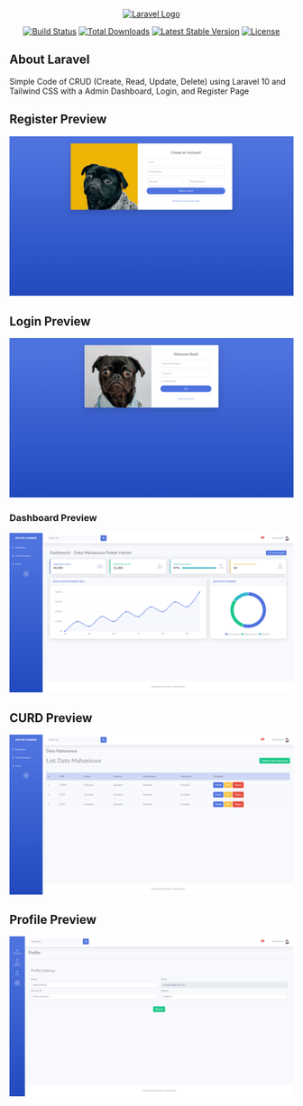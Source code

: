 <p align="center"><a href="https://laravel.com" target="_blank"><img src="https://raw.githubusercontent.com/laravel/art/master/logo-lockup/5%20SVG/2%20CMYK/1%20Full%20Color/laravel-logolockup-cmyk-red.svg" width="400" alt="Laravel Logo"></a></p>

<p align="center">
<a href="https://github.com/laravel/framework/actions"><img src="https://github.com/laravel/framework/workflows/tests/badge.svg" alt="Build Status"></a>
<a href="https://packagist.org/packages/laravel/framework"><img src="https://img.shields.io/packagist/dt/laravel/framework" alt="Total Downloads"></a>
<a href="https://packagist.org/packages/laravel/framework"><img src="https://img.shields.io/packagist/v/laravel/framework" alt="Latest Stable Version"></a>
<a href="https://packagist.org/packages/laravel/framework"><img src="https://img.shields.io/packagist/l/laravel/framework" alt="License"></a>
</p>

## About Laravel

Simple Code of CRUD (Create, Read, Update, Delete) using Laravel 10 and Tailwind CSS with a Admin Dashboard, Login, and Register Page

## Register Preview

![preview img](/public/admin_assets/img/preview-register.png)

## Login Preview

![preview img](/public/admin_assets/img/preview-login.png)

### Dashboard Preview

![preview img](/public/admin_assets/img/preview-dashboard.png)

## CURD Preview

![preview img](/public/admin_assets/img/preview-crud.png)

## Profile Preview

![preview img](/public/admin_assets/img/preview-profile.png)

